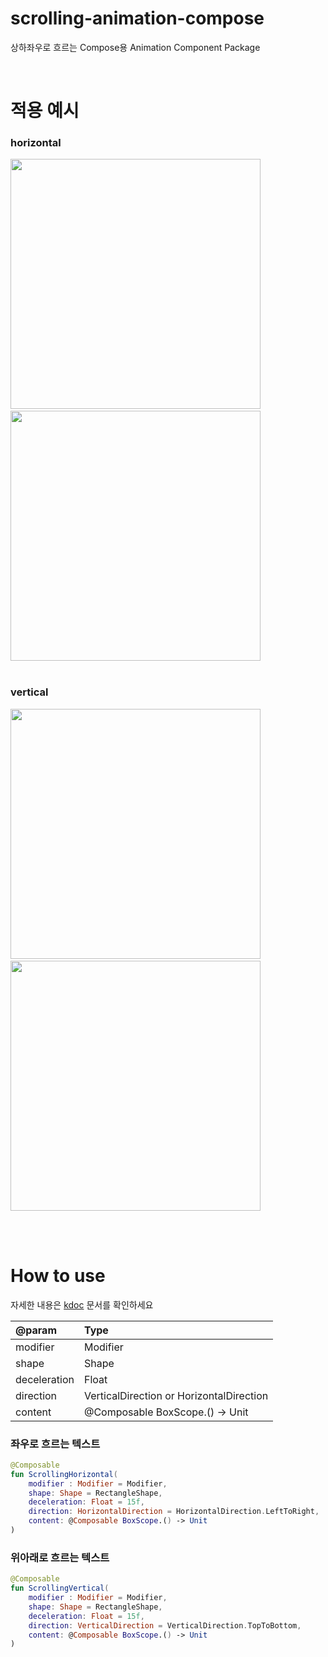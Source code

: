 # scrolling-animation-compose
상하좌우로 흐르는 Compose용 Animation Component Package

<br/>

# 적용 예시
### horizontal
<div>
  <img width="400" src="https://github.com/nyangzzi/scrolling-animation-compose/assets/52737339/4fc8aa06-b11d-4785-a957-bafbea35e609"/>
  &nbsp;&nbsp;
  <img width="400" src="https://github.com/nyangzzi/scrolling-animation-compose/assets/52737339/57ca5eb8-26d7-4bc0-a844-17f15a52e747"/>
</div>

<br/>

### vertical
<div>
  <img width="400" src="https://github.com/nyangzzi/scrolling-animation-compose/assets/52737339/92993db3-b7e3-4d06-84a9-cb6dd5385762"/>
  &nbsp;&nbsp;
  <img width="400" src="https://github.com/nyangzzi/scrolling-animation-compose/assets/52737339/2530a604-dbcd-4ded-998a-662bf17ff7f5"/>
</div>

<br/><br/>

# How to use
자세한 내용은 [kdoc](https://nyangzzi.github.io/scrolling-animation-compose/) 문서를 확인하세요
<br/>

|@param|Type|
|:---|:---|
|modifier|Modifier|
|shape|Shape|
|deceleration|Float|
|direction|VerticalDirection or HorizontalDirection|
|content|@Composable BoxScope.() -> Unit|


### 좌우로 흐르는 텍스트
```kotlin
@Composable
fun ScrollingHorizontal(
    modifier : Modifier = Modifier,
    shape: Shape = RectangleShape,
    deceleration: Float = 15f,
    direction: HorizontalDirection = HorizontalDirection.LeftToRight,
    content: @Composable BoxScope.() -> Unit
)
```
### 위아래로 흐르는 텍스트
```kotlin
@Composable
fun ScrollingVertical(
    modifier : Modifier = Modifier,
    shape: Shape = RectangleShape,
    deceleration: Float = 15f,
    direction: VerticalDirection = VerticalDirection.TopToBottom,
    content: @Composable BoxScope.() -> Unit
)
```

